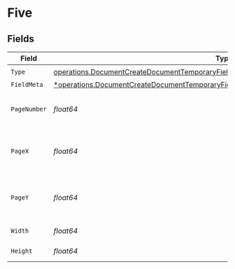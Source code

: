 # Five


## Fields

| Field                                                                                                                                                                                                  | Type                                                                                                                                                                                                   | Required                                                                                                                                                                                               | Description                                                                                                                                                                                            |
| ------------------------------------------------------------------------------------------------------------------------------------------------------------------------------------------------------ | ------------------------------------------------------------------------------------------------------------------------------------------------------------------------------------------------------ | ------------------------------------------------------------------------------------------------------------------------------------------------------------------------------------------------------ | ------------------------------------------------------------------------------------------------------------------------------------------------------------------------------------------------------ |
| `Type`                                                                                                                                                                                                 | [operations.DocumentCreateDocumentTemporaryFieldsDocumentsRequestRequestBodyRecipientsType](../../models/operations/documentcreatedocumenttemporaryfieldsdocumentsrequestrequestbodyrecipientstype.md) | :heavy_check_mark:                                                                                                                                                                                     | N/A                                                                                                                                                                                                    |
| `FieldMeta`                                                                                                                                                                                            | [*operations.DocumentCreateDocumentTemporaryFieldsFieldMeta](../../models/operations/documentcreatedocumenttemporaryfieldsfieldmeta.md)                                                                | :heavy_minus_sign:                                                                                                                                                                                     | N/A                                                                                                                                                                                                    |
| `PageNumber`                                                                                                                                                                                           | *float64*                                                                                                                                                                                              | :heavy_check_mark:                                                                                                                                                                                     | The page number the field will be on.                                                                                                                                                                  |
| `PageX`                                                                                                                                                                                                | *float64*                                                                                                                                                                                              | :heavy_check_mark:                                                                                                                                                                                     | The X coordinate of where the field will be placed.                                                                                                                                                    |
| `PageY`                                                                                                                                                                                                | *float64*                                                                                                                                                                                              | :heavy_check_mark:                                                                                                                                                                                     | The Y coordinate of where the field will be placed.                                                                                                                                                    |
| `Width`                                                                                                                                                                                                | *float64*                                                                                                                                                                                              | :heavy_check_mark:                                                                                                                                                                                     | The width of the field.                                                                                                                                                                                |
| `Height`                                                                                                                                                                                               | *float64*                                                                                                                                                                                              | :heavy_check_mark:                                                                                                                                                                                     | The height of the field.                                                                                                                                                                               |